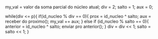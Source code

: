 my_val = valor da soma parcial do núcleo atual;
div = 2;
salto = 1;
aux = 0;

while(div <= p){
    if(id_nucleo % div == 0){
        prox = id_nucleo ^ salto;
        aux = receber do proximo();
        my_val += aux;
    }
    else if (id_nucleo % salto == 0){
        anterior = id_nucleo ^ salto;
        enviar pro anterior();
    }
    div = div << 1;
    salto = salto << 1;
}
